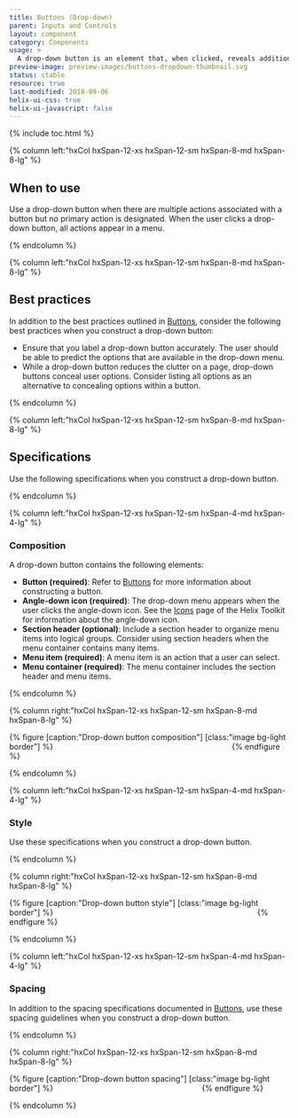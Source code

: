 ```yaml
---
title: Buttons (Drop-down)
parent: Inputs and Controls
layout: component
category: Components
usage: >
  A drop-down button is an element that, when clicked, reveals additional options to launch a process or initiate an action.
preview-image: preview-images/buttons-dropdown-thumbnail.svg
status: stable
resource: true
last-modified: 2018-09-06
helix-ui-css: true
helix-ui-javascript: false
---
```


{% include toc.html %}

<section class="static-section" markdown="1">

<div class="hxRow" markdown="1">

{% column left:"hxCol hxSpan-12-xs hxSpan-12-sm hxSpan-8-md hxSpan-8-lg" %}

## When to use

Use a drop-down button when there are multiple actions associated with a button but no primary action is designated. When the user clicks a drop-down button, all actions appear in a menu.

{% endcolumn %}

</div>

</section>

<section class="static-section" markdown="1">

<div class="hxRow"  markdown="1">

{% column left:"hxCol hxSpan-12-xs hxSpan-12-sm hxSpan-8-md hxSpan-8-lg" %}

## Best practices

In addition to the best practices outlined in [Buttons]({{site.baseurl}}/components/buttons.html), consider the following best practices when you construct a drop-down button:

- Ensure that you label a drop-down button accurately. The user should be able to predict the options that are available in the drop-down menu.
- While a drop-down button reduces the clutter on a page, drop-down buttons conceal user options. Consider listing all options as an alternative to concealing options within a button.

{% endcolumn %}

</div>

</section>

<section class="static-section" markdown="1">

<div class="hxRow"  markdown="1">

{% column left:"hxCol hxSpan-12-xs hxSpan-12-sm hxSpan-8-md hxSpan-8-lg" %}

## Specifications

Use the following specifications when you construct a drop-down button.

{% endcolumn %}

</div>

</section>

<section class="static-section" markdown="1">

<div class="hxRow"  markdown="1">

{% column left:"hxCol hxSpan-12-xs hxSpan-12-sm hxSpan-4-md hxSpan-4-lg" %}

### Composition

A drop-down button contains the following elements:

- **Button (required)**: Refer to [Buttons]({{site.baseurl}}/components/buttons.html) for more information about constructing a button.
- **Angle-down icon (required)**: The drop-down menu appears when the user clicks the angle-down icon. See the [Icons](https://rackerlabs.github.io/helix-ui/components/icons/) page of the Helix Toolkit for information about the angle-down icon.
- **Section header (optional)**: Include a section header to organize menu items into logical groups. Consider using section headers when the menu container contains many items.
- **Menu item (required)**: A menu item is an action that a user can select.
- **Menu container (required)**: The menu container includes the section header and menu items.

{% endcolumn %}

{% column right:"hxCol hxSpan-12-xs hxSpan-12-sm hxSpan-8-md hxSpan-8-lg" %}

{% figure [caption:"Drop-down button composition"] [class:"image bg-light border"] %}
<embed src="{{site.url}}/assets/images/components/inputs-and-controls/drop-down-buttons/buttons-dropdown-composition.png" width="314"/>
{% endfigure %}

{% endcolumn %}

</div>

</section>

<section class="static-section" markdown="1">

<div class="hxRow" markdown="1">

{% column left:"hxCol hxSpan-12-xs hxSpan-12-sm hxSpan-4-md hxSpan-4-lg" %}

### Style

Use these specifications when you construct a drop-down button.

{% endcolumn %}

{% column right:"hxCol hxSpan-12-xs hxSpan-12-sm hxSpan-8-md hxSpan-8-lg" %}

{% figure [caption:"Drop-down button style"] [class:"image bg-light border"] %}
<embed src="{{site.url}}/assets/images/components/inputs-and-controls/drop-down-buttons/buttons-dropdown-style.png" width="360"/>
{% endfigure %}

{% endcolumn %}

</div>

</section>

<section class="static-section" markdown="1">

<div class="hxRow" markdown="1">

{% column left:"hxCol hxSpan-12-xs hxSpan-12-sm hxSpan-4-md hxSpan-4-lg" %}

### Spacing

In addition to the spacing specifications documented in [Buttons]({{site.baseurl}}/components/buttons.html), use these spacing guidelines when you construct a drop-down button.

{% endcolumn %}

{% column right:"hxCol hxSpan-12-xs hxSpan-12-sm hxSpan-8-md hxSpan-8-lg" %}

{% figure [caption:"Drop-down button spacing"] [class:"image bg-light border"] %}
<embed src="{{site.url}}/assets/images/components/inputs-and-controls/drop-down-buttons/buttons-dropdown-spacing.png" width="260"/>
{% endfigure %}

{% endcolumn %}

</div>

</section>

